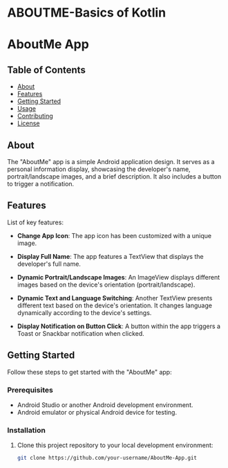 # ABOUTME-Basics of Kotlin
# AboutMe App

## Table of Contents

- [About](#about)
- [Features](#features)
- [Getting Started](#getting-started)
- [Usage](#usage)
- [Contributing](#contributing)
- [License](#license)

## About

The "AboutMe" app is a simple Android application design. It serves as a personal information display, showcasing the developer's name, portrait/landscape images, and a brief description. It also includes a button to trigger a notification.

## Features

List of key features:

- **Change App Icon**: The app icon has been customized with a unique image.

- **Display Full Name**: The app features a TextView that displays the developer's full name.

- **Dynamic Portrait/Landscape Images**: An ImageView displays different images based on the device's orientation (portrait/landscape).

- **Dynamic Text and Language Switching**: Another TextView presents different text based on the device's orientation. It changes language dynamically according to the device's settings.

- **Display Notification on Button Click**: A button within the app triggers a Toast or Snackbar notification when clicked.

## Getting Started

Follow these steps to get started with the "AboutMe" app:

### Prerequisites

- Android Studio or another Android development environment.
- Android emulator or physical Android device for testing.

### Installation

1. Clone this project repository to your local development environment:

   ```bash
   git clone https://github.com/your-username/AboutMe-App.git
 
